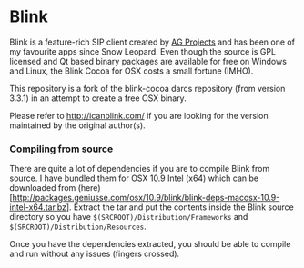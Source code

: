 Blink
=====

Blink is a feature-rich SIP client created by [AG Projects](http://ag-projects.com/)
and has been one of my favourite apps since Snow Leopard. Even though the source
is GPL licensed and Qt based binary packages are available for free on Windows
and Linux, the Blink Cocoa for OSX costs a small fortune (IMHO).

This repository is a fork of the blink-cocoa darcs repository (from version 3.3.1)
in an attempt to create a free OSX binary.

Please refer to http://icanblink.com/ if you are looking for the version maintained
by the original author(s).


### Compiling from source

There are quite a lot of dependencies if you are to compile Blink from source.
I have bundled them for OSX 10.9 Intel (x64) which can be downloaded from
(here)[http://packages.geniusse.com/osx/10.9/blink/blink-deps-macosx-10.9-intel-x64.tar.bz].
Extract the tar and put the contents inside the Blink source directory so you
have `$(SRCROOT)/Distribution/Frameworks` and `$(SRCROOT)/Distribution/Resources`.

Once you have the dependencies extracted, you should be able to compile and run
without any issues (fingers crossed).

